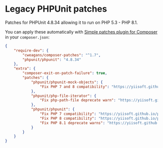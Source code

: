 # Legacy PHPUnit patches

Patches for PHPUnit 4.8.34 allowing it to run on PHP 5.3 - PHP 8.1.

You can apply these automatically with [Simple patches plugin for Composer](https://github.com/cweagans/composer-patches) in your `composer.json`:

```json
{
    "require-dev": {
        "cweagans/composer-patches": "^1.7",
        "phpunit/phpunit": "4.8.34"
    },
    "extra": {
        "composer-exit-on-patch-failure": true,
        "patches": {
            "phpunit/phpunit-mock-objects": {
                "Fix PHP 7 and 8 compatibility": "https://yiisoft.github.io/phpunit-patches/phpunit_mock_objects.patch"
            },
            "phpunit/php-file-iterator": {
                "Fix php-path-file deprecate warn": "https://yiisoft.github.io/phpunit-patches/phpunit_path_file_iterator.patch"
            },
            "phpunit/phpunit": {
                "Fix PHP 7 compatibility": "https://yiisoft.github.io/phpunit-patches/phpunit_php7.patch",
                "Fix PHP 8 compatibility": "https://yiisoft.github.io/phpunit-patches/phpunit_php8.patch",
                "Fix PHP 8.1 deprecate warns": "https://yiisoft.github.io/phpunit-patches/phpunit_php81.patch"
            }
        }
    }
}
```
